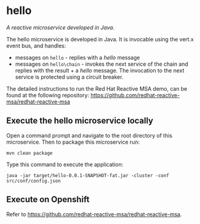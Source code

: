 # hello
_A reactive microservice developed in Java._

The hello microservice is developed in Java. It is invocable using the vert.x event bus, and handles:

* messages on `hello` - replies with a _hello_ message
* messages on `hello\chain` - invokes the next service of the chain and replies with the result + a _hello_ message. The invocation to the next service is protected using a circuit breaker.

The detailed instructions to run the Red Hat Reactive MSA demo, can be found at the following repository: https://github.com/redhat-reactive-msa/redhat-reactive-msa

## Execute the hello microservice locally

Open a command prompt and navigate to the root directory of this microservice.
Then to package this microservice run:

```
mvn clean package
```

Type this command to execute the application:

```
java -jar target/hello-0.0.1-SNAPSHOT-fat.jar -cluster -conf src/conf/config.json
```

## Execute on Openshift

Refer to https://github.com/redhat-reactive-msa/redhat-reactive-msa.
